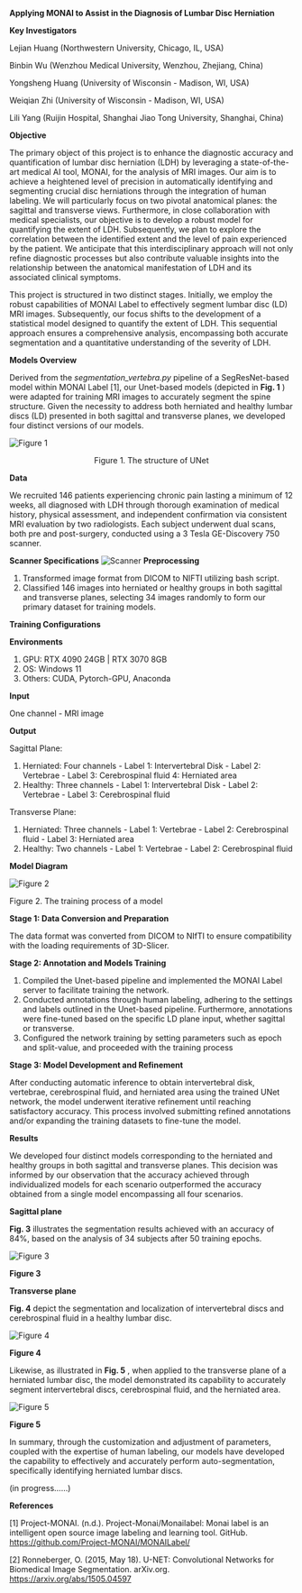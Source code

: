 **Applying MONAI to Assist in the Diagnosis of Lumbar Disc Herniation**

**Key Investigators**

Lejian Huang (Northwestern University, Chicago, IL, USA)

Binbin Wu (Wenzhou Medical University, Wenzhou, Zhejiang, China)

Yongsheng Huang (University of Wisconsin - Madison, WI, USA)

Weiqian Zhi (University of Wisconsin - Madison, WI, USA)

Lili Yang (Ruijin Hospital, Shanghai Jiao Tong University, Shanghai, China)

**Objective**

The primary object of this project is to enhance the diagnostic accuracy and quantification of lumbar disc herniation (LDH) by leveraging a state-of-the-art medical AI tool, MONAI, for the analysis of MRI images. Our aim is to achieve a heightened level of precision in automatically identifying and segmenting crucial disc herniations through the integration of human labeling. We will particularly focus on two pivotal anatomical planes: the sagittal and transverse views. Furthermore, in close collaboration with medical specialists, our objective is to develop a robust model for quantifying the extent of LDH. Subsequently, we plan to explore the correlation between the identified extent and the level of pain experienced by the patient. We anticipate that this interdisciplinary approach will not only refine diagnostic processes but also contribute valuable insights into the relationship between the anatomical manifestation of LDH and its associated clinical symptoms.

This project is structured in two distinct stages. Initially, we employ the robust capabilities of MONAI Label to effectively segment lumbar disc (LD) MRI images. Subsequently, our focus shifts to the development of a statistical model designed to quantify the extent of LDH. This sequential approach ensures a comprehensive analysis, encompassing both accurate segmentation and a quantitative understanding of the severity of LDH.

**Models Overview**

Derived from the _segmentation\_vertebra.py_ pipeline of a SegResNet-based model within MONAI Label [1], our Unet-based models (depicted in **Fig. 1** ) were adapted for training MRI images to accurately segment the spine structure. Given the necessity to address both herniated and healthy lumbar discs (LD) presented in both sagittal and transverse planes, we developed four distinct versions of our models.

![Figure 1](images/Fig1.jpg)

<p align="center">
Figure 1. The structure of UNet
</p>

**Data**

We recruited 146 patients experiencing chronic pain lasting a minimum of 12 weeks, all diagnosed with LDH through thorough examination of medical history, physical assessment, and independent confirmation via consistent MRI evaluation by two radiologists. Each subject underwent dual scans, both pre and post-surgery, conducted using a 3 Tesla GE-Discovery 750 scanner.

**Scanner Specifications**
![Scanner](images/Scanner.jpg)
**Preprocessing**

1. Transformed image format from DICOM to NIFTI utilizing bash script.
2. Classified 146 images into herniated or healthy groups in both sagittal and transverse planes, selecting 34 images randomly to form our primary dataset for training models.

**Training Configurations**

**Environments**

1. GPU: RTX 4090 24GB | RTX 3070 8GB
2. OS: Windows 11
3. Others: CUDA, Pytorch-GPU, Anaconda

**Input**

One channel - MRI image

**Output**

Sagittal Plane:

1. Herniated: Four channels - Label 1: Intervertebral Disk - Label 2: Vertebrae - Label 3: Cerebrospinal fluid 4: Herniated area
2. Healthy: Three channels - Label 1: Intervertebral Disk - Label 2: Vertebrae - Label 3: Cerebrospinal fluid

Transverse Plane:

1. Herniated: Three channels - Label 1: Vertebrae - Label 2: Cerebrospinal fluid - Label 3: Herniated area
2. Healthy: Two channels - Label 1: Vertebrae - Label 2: Cerebrospinal fluid

**Model Diagram**

![Figure 2](images/Fig2.jpg)

Figure 2. The training process of a model

**Stage 1: Data Conversion and Preparation**

The data format was converted from DICOM to NIfTI to ensure compatibility with the loading requirements of 3D-Slicer.

**Stage 2: Annotation and Models Training**

1. Compiled the Unet-based pipeline and implemented the MONAI Label server to facilitate training the network.
2. Conducted annotations through human labeling, adhering to the settings and labels outlined in the Unet-based pipeline. Furthermore, annotations were fine-tuned based on the specific LD plane input, whether sagittal or transverse.
3. Configured the network training by setting parameters such as epoch and split-value, and proceeded with the training process

**Stage 3: Model Development and Refinement**

After conducting automatic inference to obtain intervertebral disk, vertebrae, cerebrospinal fluid, and herniated area using the trained UNet network, the model underwent iterative refinement until reaching satisfactory accuracy. This process involved submitting refined annotations and/or expanding the training datasets to fine-tune the model.

**Results**

We developed four distinct models corresponding to the herniated and healthy groups in both sagittal and transverse planes. This decision was informed by our observation that the accuracy achieved through individualized models for each scenario outperformed the accuracy obtained from a single model encompassing all four scenarios.

**Sagittal plane**

**Fig. 3** illustrates the segmentation results achieved with an accuracy of 84%, based on the analysis of 34 subjects after 50 training epochs.

![Figure 3](images/Fig3.jpg)

**Figure 3**

**Transverse plane**

**Fig. 4** depict the segmentation and localization of intervertebral discs and cerebrospinal fluid in a healthy lumbar disc.

![Figure 4](images/Fig4.jpg)

**Figure 4**

Likewise, as illustrated in **Fig. 5** , when applied to the transverse plane of a herniated lumbar disc, the model demonstrated its capability to accurately segment intervertebral discs, cerebrospinal fluid, and the herniated area.

![Figure 5](images/Fig5.jpg)

**Figure 5**

In summary, through the customization and adjustment of parameters, coupled with the expertise of human labeling, our models have developed the capability to effectively and accurately perform auto-segmentation, specifically identifying herniated lumbar discs.

(in progress……)

**References**

[1] Project-MONAI. (n.d.). Project-Monai/Monailabel: Monai label is an intelligent open source image labeling and learning tool. GitHub. https://github.com/Project-MONAI/MONAILabel/

[2] Ronneberger, O. (2015, May 18). U-NET: Convolutional Networks for Biomedical Image Segmentation. arXiv.org. https://arxiv.org/abs/1505.04597
